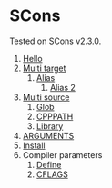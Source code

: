 # SCons

Tested on SCons v2.3.0.

1.  [Hello](hello/)
1.  [Multi target](multi-target/)
    1.  [Alias](alias/)
        1. [Alias 2](alias2/)
1.  [Multi source](multi-source/)
    1. [Glob](glob/)
    1. [CPPPATH](cpppath/)
    1. [Library](library/)
1.  [ARGUMENTS](arguments/)
1.  [Install](install/)
1.  Compiler parameters
    1.  [Define](define/)
    1.  [CFLAGS](cflags/)
